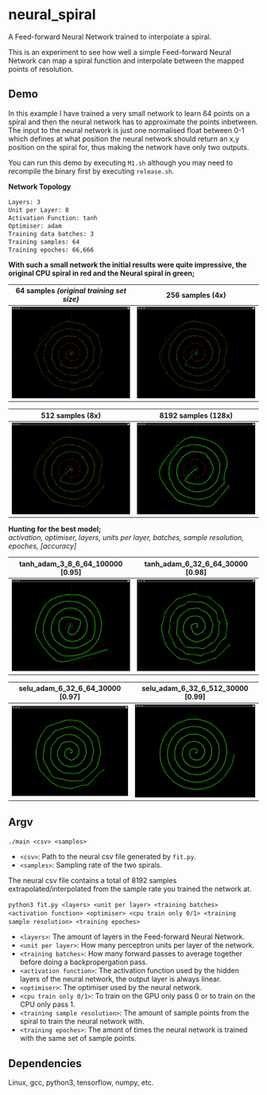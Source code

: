 # neural_spiral
A Feed-forward Neural Network trained to interpolate a spiral.

This is an experiment to see how well a simple Feed-forward Neural Network can map a spiral function and interpolate between the mapped points of resolution.

## Demo
In this example I have trained a very small network to learn 64 points on a spiral and then the neural network has to approximate the points inbetween. The input to the neural network is just one normalised float between 0-1 which defines at what position the neural network should return an x,y position on the spiral for, thus making the network have only two outputs.

You can run this demo by executing `M1.sh` although you may need to recompile the binary first by executing `release.sh`.

**Network Topology**
```
Layers: 3
Unit per Layer: 8
Activation Function: tanh
Optimiser: adam
Training data batches: 3
Training samples: 64
Training epoches: 66,666
```
**With such a small network the initial results were quite impressive, the original CPU spiral in red and the Neural spiral in green;**

64 samples *(original training set size)*  | 256 samples (4x)
------------- | -------------
![64 Samples](https://raw.githubusercontent.com/jcwml/neural_spiral/main/models/M1/64.png) | ![256 Samples](https://raw.githubusercontent.com/jcwml/neural_spiral/main/models/M1/256.png)

512 samples (8x)  | 8192 samples (128x)
------------- | -------------
![512 Samples](https://raw.githubusercontent.com/jcwml/neural_spiral/main/models/M1/512.png) | ![8192 Samples](https://raw.githubusercontent.com/jcwml/neural_spiral/main/models/M1/8192.png)

**Hunting for the best model;**<br>
*activation, optimiser, layers, units per layer, batches, sample resolution, epoches, [accuracy]*

tanh_adam_3_8_6_64_100000 [0.95]  | tanh_adam_6_32_6_64_30000 [0.98]
------------- | -------------
![tanh_adam_3_8_6_64_100000 [0.95]](https://raw.githubusercontent.com/jcwml/neural_spiral/main/models/1.png) | ![tanh_adam_6_32_6_64_30000](https://raw.githubusercontent.com/jcwml/neural_spiral/main/models/2.png)

selu_adam_6_32_6_64_30000 [0.97]  | selu_adam_6_32_6_512_30000 [0.99]
------------- | -------------
![selu_adam_6_32_6_64_30000 [0.97]](https://raw.githubusercontent.com/jcwml/neural_spiral/main/models/3.png) | ![selu_adam_6_32_6_512_30000 [0.99]](https://raw.githubusercontent.com/jcwml/neural_spiral/main/models/4.png)

## Argv

`./main <csv> <samples>`
- `<csv>`: Path to the neural csv file generated by `fit.py`.
- `<samples>`: Sampling rate of the two spirals.
  
The neural csv file contains a total of 8192 samples extrapolated/interpolated from the sample rate you trained the network at.

`python3 fit.py <layers> <unit per layer> <training batches> <activation function> <optimiser> <cpu train only 0/1> <training sample resolution> <training epoches>`
- `<layers>`: The amount of layers in the Feed-forward Neural Network.
- `<unit per layer>`: How many perceptron units per layer of the network.
- `<training batches>`: How many forward passes to average together before doing a backpropergation pass.
- `<activation function>`: The activation function used by the hidden layers of the neural network, the output layer is always linear.
- `<optimiser>`: The optimiser used by the neural network.
- `<cpu train only 0/1>`: To train on the GPU only pass 0 or to train on the CPU only pass 1.
- `<training sample resolution>`: The amount of sample points from the spiral to train the neural network with.
- `<training epoches>`: The amont of times the neural network is trained with the same set of sample points.

## Dependencies
Linux, gcc, python3, tensorflow, numpy, etc.
